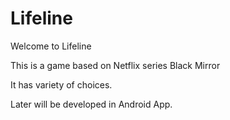 # Lifeline
Welcome to Lifeline

This is a game based on Netflix series Black Mirror

It has variety of choices.

Later will be developed in Android App.
